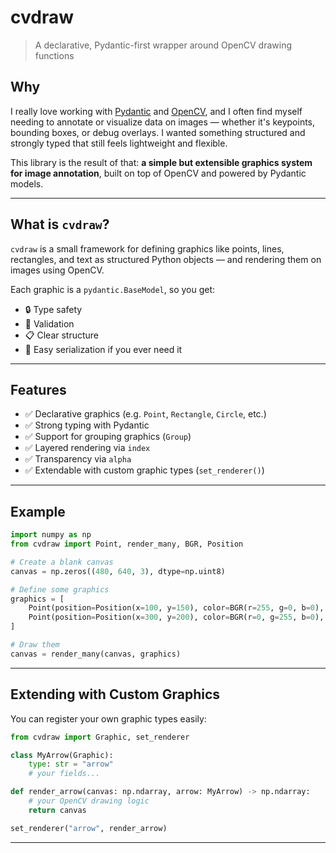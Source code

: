 # cvdraw

> A declarative, Pydantic-first wrapper around OpenCV drawing functions

## Why

I really love working with [Pydantic](https://docs.pydantic.dev) and [OpenCV](https://opencv.org/), and I often find myself needing to annotate or visualize data on images — whether it's keypoints, bounding boxes, or debug overlays. I wanted something structured and strongly typed that still feels lightweight and flexible.

This library is the result of that: **a simple but extensible graphics system for image annotation**, built on top of OpenCV and powered by Pydantic models.

---

## What is `cvdraw`?

`cvdraw` is a small framework for defining graphics like points, lines, rectangles, and text as structured Python objects — and rendering them on images using OpenCV.

Each graphic is a `pydantic.BaseModel`, so you get:
- 🔒 Type safety
- 🧼 Validation
- 📋 Clear structure
- 🔁 Easy serialization if you ever need it

---

## Features

- ✅ Declarative graphics (e.g. `Point`, `Rectangle`, `Circle`, etc.)
- ✅ Strong typing with Pydantic
- ✅ Support for grouping graphics (`Group`)
- ✅ Layered rendering via `index`
- ✅ Transparency via `alpha`
- ✅ Extendable with custom graphic types (`set_renderer()`)

---

## Example

```python
import numpy as np
from cvdraw import Point, render_many, BGR, Position

# Create a blank canvas
canvas = np.zeros((480, 640, 3), dtype=np.uint8)

# Define some graphics
graphics = [
    Point(position=Position(x=100, y=150), color=BGR(r=255, g=0, b=0), radius=5),
    Point(position=Position(x=300, y=200), color=BGR(r=0, g=255, b=0), radius=10, alpha=0.6),
]

# Draw them
canvas = render_many(canvas, graphics)
```

---

## Extending with Custom Graphics

You can register your own graphic types easily:

```python
from cvdraw import Graphic, set_renderer

class MyArrow(Graphic):
    type: str = "arrow"
    # your fields...

def render_arrow(canvas: np.ndarray, arrow: MyArrow) -> np.ndarray:
    # your OpenCV drawing logic
    return canvas

set_renderer("arrow", render_arrow)
```

---
